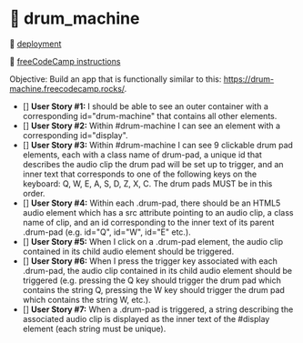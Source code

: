 # 🥁 drum_machine

🔗 [deployment]()

🔗 [freeCodeCamp instructions](https://www.freecodecamp.org/learn/front-end-development-libraries/front-end-development-libraries-projects/build-a-drum-machine)

Objective: Build an app that is functionally similar to this: https://drum-machine.freecodecamp.rocks/.
<br/>

- [] **User Story #1:** I should be able to see an outer container with a corresponding id="drum-machine" that contains all other elements.
- [] **User Story #2:** Within #drum-machine I can see an element with a corresponding id="display".
- [] **User Story #3:** Within #drum-machine I can see 9 clickable drum pad elements, each with a class name of drum-pad, a unique id that describes the audio clip the drum pad will be set up to trigger, and an inner text that corresponds to one of the following keys on the keyboard: Q, W, E, A, S, D, Z, X, C. The drum pads MUST be in this order.
- [] **User Story #4:** Within each .drum-pad, there should be an HTML5 audio element which has a src attribute pointing to an audio clip, a class name of clip, and an id corresponding to the inner text of its parent .drum-pad (e.g. id="Q", id="W", id="E" etc.).
- [] **User Story #5:** When I click on a .drum-pad element, the audio clip contained in its child audio element should be triggered.
- [] **User Story #6:** When I press the trigger key associated with each .drum-pad, the audio clip contained in its child audio element should be triggered (e.g. pressing the Q key should trigger the drum pad which contains the string Q, pressing the W key should trigger the drum pad which contains the string W, etc.).
- [] **User Story #7:** When a .drum-pad is triggered, a string describing the associated audio clip is displayed as the inner text of the #display element (each string must be unique).
